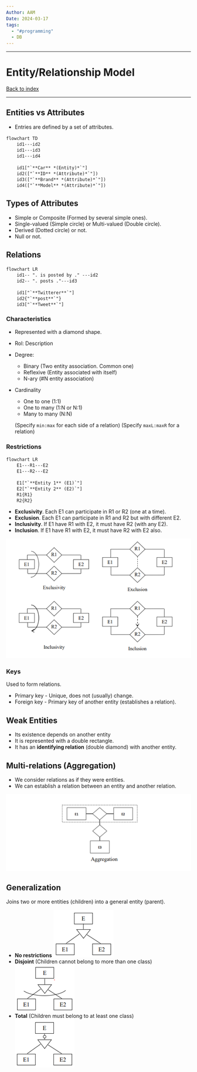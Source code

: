 ```yaml
---
Author: AAM
Date: 2024-03-17
tags:
  - "#programming"
  - DB
---
```


---
# Entity/Relationship Model

[Back to index](../../DATABASES.md)

---

## Entities vs Attributes

- Entries are defined by a set of attributes.

```mermaid
flowchart TD
	id1---id2
	id1---id3
	id1---id4

	id1["`**Car** *(Entity)*`"]
	id2(["`**ID** *(Attribute)*`"])
	id3(["`**Brand** *(Attribute)*`"])
	id4(["`**Model** *(Attribute)*`"])
```
## Types of Attributes

- Simple or Composite (Formed by several simple ones).
- Single-valued (Simple circle) or Multi-valued (Double circle).
- Derived (Dotted circle) or not.
- Null or not.

## Relations

```mermaid
flowchart LR
	id1-- ". is posted by ." ---id2
	id2-- ". posts ."---id3

	id1["`**Twitterer**`"]
	id2{"`**post**`"}
	id3["`**Tweet**`"]
```
### Characteristics
- Represented with a diamond shape.
- Rol: Description
- Degree:
	- Binary (Two entity association. Common one)
	- Reflexive (Entity associated with itself)
	- N-ary (#N entity association)
- Cardinality
	- One to one (1:1)
	- One to many (1:N or N:1)
	- Many to many (N:N)

	(Specify `min:max` for each side of a relation)
	(Specify `maxL:maxR` for a relation)

### Restrictions
```mermaid
flowchart LR
	E1---R1---E2
	E1---R2---E2

	E1["`**Entity 1** (E1)`"]
	E2["`**Entity 2** (E2)`"]
	R1{R1}
	R2{R2}
```

- **Exclusivity**. Each E1 can participate in R1 or R2 (one at a time).
- **Exclusion**. Each E1 can participate in R1 and R2 but with different E2.
- **Inclusivity**. If E1 have R1 with E2, it must have R2 (with any E2).
- **Inclusion**. If E1 have R1 with E2, it must have R2 with E2 also.

![](/Assets/Programming/Databases/DB_1.png)

### Keys
Used to form relations.
- Primary key - Unique, does not (usually) change.
- Foreign key - Primary key of another entity (establishes a relation).


## Weak Entities
- Its existence depends on another entity
- It is represented with a double rectangle.
- It has an **identifying relation** (double diamond) with another entity.

## Multi-relations (Aggregation)

- We consider relations as if they were entities.
- We can establish a relation between an entity and another relation.

![](/Assets/Programming/Databases/DB_2.png)

## Generalization

Joins two or more entities (children) into a general entity (parent).
- **No restrictions**
	![](/Assets/Programming/Databases/DB_3.png)
- **Disjoint** (Children cannot belong to more than one class)
	![](/Assets/Programming/Databases/DB_4.png)
- **Total** (Children must belong to at least one class)
	![](/Assets/Programming/Databases/DB_5.png)
